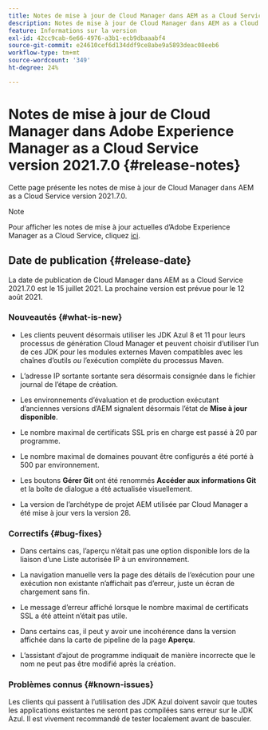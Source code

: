 ```yaml
---
title: Notes de mise à jour de Cloud Manager dans AEM as a Cloud Service version 2021.7.0
description: Notes de mise à jour de Cloud Manager dans AEM as a Cloud Service version 2021.7.0
feature: Informations sur la version
exl-id: 42cc9cab-6e66-4976-a3b1-ecb9dbaaabf4
source-git-commit: e24610cef6d134ddf9ce8abe9a5893deac08eeb6
workflow-type: tm+mt
source-wordcount: '349'
ht-degree: 24%

---
```


# Notes de mise à jour de Cloud Manager dans Adobe Experience Manager as a Cloud Service version 2021.7.0 {#release-notes}

Cette page présente les notes de mise à jour de Cloud Manager dans AEM as a Cloud Service version 2021.7.0.

>[!NOTE]
>Pour afficher les notes de mise à jour actuelles d’Adobe Experience Manager as a Cloud Service, cliquez [ici](https://experienceleague.adobe.com/docs/experience-manager-cloud-service/release-notes/release-notes/release-notes-current.html?lang=fr).

## Date de publication {#release-date}

La date de publication de Cloud Manager dans AEM as a Cloud Service 2021.7.0 est le 15 juillet 2021.
La prochaine version est prévue pour le 12 août 2021.

### Nouveautés {#what-is-new}

* Les clients peuvent désormais utiliser les JDK Azul 8 et 11 pour leurs processus de génération Cloud Manager et peuvent choisir d’utiliser l’un de ces JDK pour les modules externes Maven compatibles avec les chaînes d’outils *ou* l’exécution complète du processus Maven.

* L’adresse IP sortante sortante sera désormais consignée dans le fichier journal de l’étape de création.

* Les environnements d’évaluation et de production exécutant d’anciennes versions d’AEM signalent désormais l’état de **Mise à jour disponible**.

* Le nombre maximal de certificats SSL pris en charge est passé à 20 par programme.

* Le nombre maximal de domaines pouvant être configurés a été porté à 500 par environnement.

* Les boutons **Gérer Git** ont été renommés **Accéder aux informations Git** et la boîte de dialogue a été actualisée visuellement.

* La version de l’archétype de projet AEM utilisée par Cloud Manager a été mise à jour vers la version 28.

### Correctifs {#bug-fixes}

* Dans certains cas, l’aperçu n’était pas une option disponible lors de la liaison d’une Liste autorisée IP à un environnement.

* La navigation manuelle vers la page des détails de l’exécution pour une exécution non existante n’affichait pas d’erreur, juste un écran de chargement sans fin.

* Le message d’erreur affiché lorsque le nombre maximal de certificats SSL a été atteint n’était pas utile.

* Dans certains cas, il peut y avoir une incohérence dans la version affichée dans la carte de pipeline de la page **Aperçu**.

* L’assistant d’ajout de programme indiquait de manière incorrecte que le nom ne peut pas être modifié après la création.

### Problèmes connus {#known-issues}

Les clients qui passent à l’utilisation des JDK Azul doivent savoir que toutes les applications existantes ne seront pas compilées sans erreur sur le JDK Azul. Il est vivement recommandé de tester localement avant de basculer.

